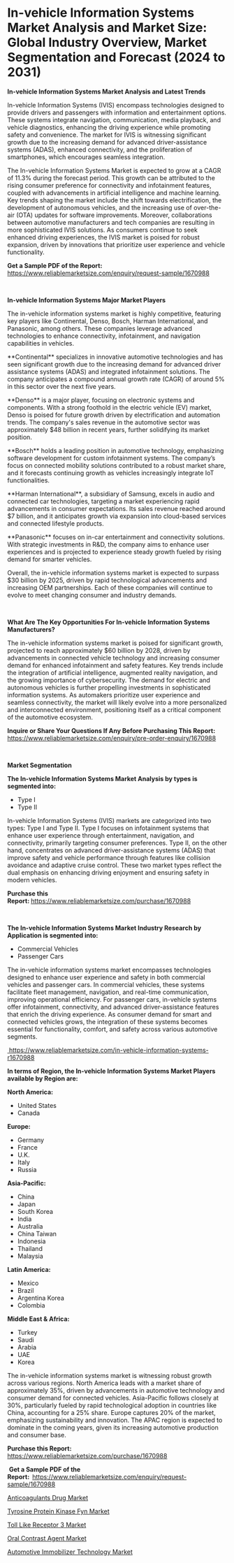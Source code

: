 <p><h1>In-vehicle Information Systems Market Analysis and Market Size: Global Industry Overview, Market Segmentation and Forecast (2024 to 2031)</h1></p><p><strong>In-vehicle Information Systems Market Analysis and Latest Trends</strong></p>
<p><p>In-vehicle Information Systems (IVIS) encompass technologies designed to provide drivers and passengers with information and entertainment options. These systems integrate navigation, communication, media playback, and vehicle diagnostics, enhancing the driving experience while promoting safety and convenience. The market for IVIS is witnessing significant growth due to the increasing demand for advanced driver-assistance systems (ADAS), enhanced connectivity, and the proliferation of smartphones, which encourages seamless integration.</p><p>The In-vehicle Information Systems Market is expected to grow at a CAGR of 11.3% during the forecast period. This growth can be attributed to the rising consumer preference for connectivity and infotainment features, coupled with advancements in artificial intelligence and machine learning. Key trends shaping the market include the shift towards electrification, the development of autonomous vehicles, and the increasing use of over-the-air (OTA) updates for software improvements. Moreover, collaborations between automotive manufacturers and tech companies are resulting in more sophisticated IVIS solutions. As consumers continue to seek enhanced driving experiences, the IVIS market is poised for robust expansion, driven by innovations that prioritize user experience and vehicle functionality.</p></p>
<p><strong>Get a Sample PDF of the Report:&nbsp;</strong> <a href="https://www.reliablemarketsize.com/enquiry/request-sample/1670988?utm_campaign=1952&utm_medium=2&utm_source=Github&utm_content=ia&utm_term=20122024&utm_id=in-vehicle-information-systems">https://www.reliablemarketsize.com/enquiry/request-sample/1670988</a></p>
<p>&nbsp;</p>
<p><strong>In-vehicle Information Systems Major Market Players</strong></p>
<p><p>The in-vehicle information systems market is highly competitive, featuring key players like Continental, Denso, Bosch, Harman International, and Panasonic, among others. These companies leverage advanced technologies to enhance connectivity, infotainment, and navigation capabilities in vehicles.</p><p>**Continental** specializes in innovative automotive technologies and has seen significant growth due to the increasing demand for advanced driver assistance systems (ADAS) and integrated infotainment solutions. The company anticipates a compound annual growth rate (CAGR) of around 5% in this sector over the next five years.</p><p>**Denso** is a major player, focusing on electronic systems and components. With a strong foothold in the electric vehicle (EV) market, Denso is poised for future growth driven by electrification and automation trends. The company's sales revenue in the automotive sector was approximately $48 billion in recent years, further solidifying its market position.</p><p>**Bosch** holds a leading position in automotive technology, emphasizing software development for custom infotainment systems. The company’s focus on connected mobility solutions contributed to a robust market share, and it forecasts continuing growth as vehicles increasingly integrate IoT functionalities.</p><p>**Harman International**, a subsidiary of Samsung, excels in audio and connected car technologies, targeting a market experiencing rapid advancements in consumer expectations. Its sales revenue reached around $7 billion, and it anticipates growth via expansion into cloud-based services and connected lifestyle products.</p><p>**Panasonic** focuses on in-car entertainment and connectivity solutions. With strategic investments in R&D, the company aims to enhance user experiences and is projected to experience steady growth fueled by rising demand for smarter vehicles.</p><p>Overall, the in-vehicle information systems market is expected to surpass $30 billion by 2025, driven by rapid technological advancements and increasing OEM partnerships. Each of these companies will continue to evolve to meet changing consumer and industry demands.</p></p>
<p>&nbsp;</p>
<p><strong>What Are The Key Opportunities For In-vehicle Information Systems Manufacturers?</strong></p>
<p><p>The in-vehicle information systems market is poised for significant growth, projected to reach approximately $60 billion by 2028, driven by advancements in connected vehicle technology and increasing consumer demand for enhanced infotainment and safety features. Key trends include the integration of artificial intelligence, augmented reality navigation, and the growing importance of cybersecurity. The demand for electric and autonomous vehicles is further propelling investments in sophisticated information systems. As automakers prioritize user experience and seamless connectivity, the market will likely evolve into a more personalized and interconnected environment, positioning itself as a critical component of the automotive ecosystem.</p></p>
<p><strong>Inquire or Share Your Questions If Any Before Purchasing This Report:</strong> <a href="https://www.reliablemarketsize.com/enquiry/pre-order-enquiry/1670988?utm_campaign=1952&utm_medium=2&utm_source=Github&utm_content=ia&utm_term=20122024&utm_id=in-vehicle-information-systems">https://www.reliablemarketsize.com/enquiry/pre-order-enquiry/1670988</a></p>
<p>&nbsp;</p>
<p><strong>Market Segmentation</strong></p>
<p><strong>The In-vehicle Information Systems Market Analysis by types is segmented into:</strong></p>
<p><ul><li>Type I</li><li>Type II</li></ul></p>
<p><p>In-vehicle Information Systems (IVIS) markets are categorized into two types: Type I and Type II. Type I focuses on infotainment systems that enhance user experience through entertainment, navigation, and connectivity, primarily targeting consumer preferences. Type II, on the other hand, concentrates on advanced driver-assistance systems (ADAS) that improve safety and vehicle performance through features like collision avoidance and adaptive cruise control. These two market types reflect the dual emphasis on enhancing driving enjoyment and ensuring safety in modern vehicles.</p></p>
<p><strong>Purchase this Report:&nbsp;</strong><a href="https://www.reliablemarketsize.com/purchase/1670988?utm_campaign=1952&utm_medium=2&utm_source=Github&utm_content=ia&utm_term=20122024&utm_id=in-vehicle-information-systems">https://www.reliablemarketsize.com/purchase/1670988</a></p>
<p>&nbsp;</p>
<p><strong>The In-vehicle Information Systems Market Industry Research by Application is segmented into:</strong></p>
<p><ul><li>Commercial Vehicles</li><li>Passenger Cars</li></ul></p>
<p><p>The in-vehicle information systems market encompasses technologies designed to enhance user experience and safety in both commercial vehicles and passenger cars. In commercial vehicles, these systems facilitate fleet management, navigation, and real-time communication, improving operational efficiency. For passenger cars, in-vehicle systems offer infotainment, connectivity, and advanced driver-assistance features that enrich the driving experience. As consumer demand for smart and connected vehicles grows, the integration of these systems becomes essential for functionality, comfort, and safety across various automotive segments.</p></p>
<p><a href="https://www.reliablemarketsize.com/in-vehicle-information-systems-r1670988?utm_campaign=1952&utm_medium=2&utm_source=Github&utm_content=ia&utm_term=20122024&utm_id=in-vehicle-information-systems">&nbsp;https://www.reliablemarketsize.com/in-vehicle-information-systems-r1670988</a></p>
<p><strong>In terms of Region, the In-vehicle Information Systems Market Players available by Region are:</strong></p>
<p>
    <p> <strong> North America: </strong>
        <ul>
            <li>United States</li>
            <li>Canada</li>
        </ul>
        </p> 
    <p> <strong> Europe: </strong>
        <ul>
            <li>Germany</li>
            <li>France</li>
            <li>U.K.</li>
            <li>Italy</li>
            <li>Russia</li>
        </ul>
        </p> 
    <p> <strong> Asia-Pacific: </strong>
        <ul>
            <li>China</li>
            <li>Japan</li>
            <li>South Korea</li>
            <li>India</li>
            <li>Australia</li>
            <li>China Taiwan</li>
            <li>Indonesia</li>
            <li>Thailand</li>
            <li>Malaysia</li>
        </ul>
        </p> 
    <p> <strong> Latin America: </strong>
        <ul>
            <li>Mexico</li>
            <li>Brazil</li>
            <li>Argentina Korea</li>
            <li>Colombia</li>
        </ul>
        </p> 
    <p> <strong> Middle East & Africa: </strong>
        <ul>
            <li>Turkey</li>
            <li>Saudi</li>
            <li>Arabia</li>
            <li>UAE</li>
            <li>Korea</li>
        </ul>
    </p>
    </p>
<p><p>The in-vehicle information systems market is witnessing robust growth across various regions. North America leads with a market share of approximately 35%, driven by advancements in automotive technology and consumer demand for connected vehicles. Asia-Pacific follows closely at 30%, particularly fueled by rapid technological adoption in countries like China, accounting for a 25% share. Europe captures 20% of the market, emphasizing sustainability and innovation. The APAC region is expected to dominate in the coming years, given its increasing automotive production and consumer base.</p></p>
<p><strong>Purchase this Report: </strong><a href="https://www.reliablemarketsize.com/purchase/1670988?utm_campaign=1952&utm_medium=2&utm_source=Github&utm_content=ia&utm_term=20122024&utm_id=in-vehicle-information-systems">https://www.reliablemarketsize.com/purchase/1670988</a></p>
<p>&nbsp;<strong>Get a Sample PDF of the Report:&nbsp;&nbsp;</strong><a href="https://www.reliablemarketsize.com/enquiry/request-sample/1670988?utm_campaign=1952&utm_medium=2&utm_source=Github&utm_content=ia&utm_term=20122024&utm_id=in-vehicle-information-systems">https://www.reliablemarketsize.com/enquiry/request-sample/1670988</a></p>
<p><strong></strong></p>
<p><p><a href="https://www.linkedin.com/pulse/comprehensive-analysis-anticoagulants-drug-market-size-qpcac?utm_campaign=1952&utm_medium=2&utm_source=Github&utm_content=ia&utm_term=20122024&utm_id=in-vehicle-information-systems">Anticoagulants Drug Market</a></p><p><a href="https://www.linkedin.com/pulse/in-depth-analysis-tyrosine-protein-kinase-fyn-market-selling-lqaec?utm_campaign=1952&utm_medium=2&utm_source=Github&utm_content=ia&utm_term=20122024&utm_id=in-vehicle-information-systems">Tyrosine Protein Kinase Fyn Market</a></p><p><a href="https://www.linkedin.com/pulse/investment-potential-toll-like-receptor-3-market-scope-1gekc?utm_campaign=1952&utm_medium=2&utm_source=Github&utm_content=ia&utm_term=20122024&utm_id=in-vehicle-information-systems">Toll Like Receptor 3 Market</a></p><p><a href="https://www.linkedin.com/pulse/comprehensive-analysis-oral-contrast-agent-market-scope-size-yvbuc?utm_campaign=1952&utm_medium=2&utm_source=Github&utm_content=ia&utm_term=20122024&utm_id=in-vehicle-information-systems">Oral Contrast Agent Market</a></p><p><a href="https://github.com/dringals/Market-Research-Report-List-6/blob/main/automotive-immobilizer-technology-market.md?utm_campaign=1952&utm_medium=2&utm_source=Github&utm_content=ia&utm_term=20122024&utm_id=in-vehicle-information-systems">Automotive Immobilizer Technology Market</a></p></p>